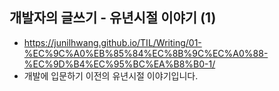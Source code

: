 ## 개발자의 글쓰기 - 유년시절 이야기 (1)

- https://junilhwang.github.io/TIL/Writing/01-%EC%9C%A0%EB%85%84%EC%8B%9C%EC%A0%88-%EC%9D%B4%EC%95%BC%EA%B8%B0-1/
- 개발에 입문하기 이전의 유년시절 이야기입니다.
